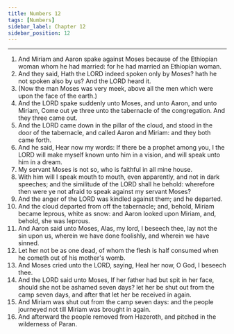 ```yaml
---
title: Numbers 12
tags: [Numbers]
sidebar_label: Chapter 12
sidebar_position: 12
---
```


---
1. And Miriam and Aaron spake against Moses because of the Ethiopian woman whom he had married: for he had married an Ethiopian woman.
2. And they said, Hath the LORD indeed spoken only by Moses? hath he not spoken also by us? And the LORD heard it.
3. (Now the man Moses was very meek, above all the men which were upon the face of the earth.)
4. And the LORD spake suddenly unto Moses, and unto Aaron, and unto Miriam, Come out ye three unto the tabernacle of the congregation. And they three came out.
5. And the LORD came down in the pillar of the cloud, and stood in the door of the tabernacle, and called Aaron and Miriam: and they both came forth.
6. And he said, Hear now my words: If there be a prophet among you, I the LORD will make myself known unto him in a vision, and will speak unto him in a dream.
7. My servant Moses is not so, who is faithful in all mine house.
8. With him will I speak mouth to mouth, even apparently, and not in dark speeches; and the similitude of the LORD shall he behold: wherefore then were ye not afraid to speak against my servant Moses?
9. And the anger of the LORD was kindled against them; and he departed.
10. And the cloud departed from off the tabernacle; and, behold, Miriam became leprous, white as snow: and Aaron looked upon Miriam, and, behold, she was leprous.
11. And Aaron said unto Moses, Alas, my lord, I beseech thee, lay not the sin upon us, wherein we have done foolishly, and wherein we have sinned.
12. Let her not be as one dead, of whom the flesh is half consumed when he cometh out of his mother's womb.
13. And Moses cried unto the LORD, saying, Heal her now, O God, I beseech thee.
14. And the LORD said unto Moses, If her father had but spit in her face, should she not be ashamed seven days? let her be shut out from the camp seven days, and after that let her be received in again.
15. And Miriam was shut out from the camp seven days: and the people journeyed not till Miriam was brought in again.
16. And afterward the people removed from Hazeroth, and pitched in the wilderness of Paran.